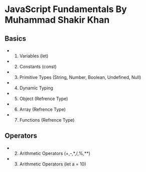 # JavaScript Fundamentals By Muhammad Shakir Khan
## Basics
* 1. Variables (let)
* 2. Constants (const)
* 3. Primitive Types (String, Number, Boolean, Undefined, Null)
* 4. Dynamic Typing
* 5. Object (Refrence Type)
* 6. Array (Refrence Type)
* 7. Functions (Refrence Type)

## Operators
* 2. Arithmetic Operators (+,-,*,/,%,**)
* 3. Arithmetic Operators (let a = 10)